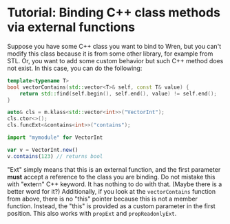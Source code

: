 # Tutorial: Binding C++ class methods via external functions

Suppose you have some C++ class you want to bind to Wren, but you can't modify this class because it is from some other library, for example from STL. Or, you want to add some custom behavior but such C++ method does not exist. In this case, you can do the following:

```cpp
template<typename T>
bool vectorContains(std::vector<T>& self, const T& value) {
    return std::find(self.begin(), self.end(), value) != self.end();
}

auto& cls = m.klass<std::vector<int>>("VectorInt");
cls.ctor<>();
cls.funcExt<&contains<int>>("contains");
```

```js
import "mymodule" for VectorInt

var v = VectorInt.new()
v.contains(123) // returns bool
```

"Ext" simply means that this is an external function, and the first parameter **must** accept a reference to the class you are binding. Do not mistake this with "extern" C++ keyword. It has nothing to do with that. (Maybe there is a better word for it?) Additionally, if you look at the `vectorContains` function from above, there is no "this" pointer because this is not a member function. Instead, the "this" is provided as a custom parameter in the first position. This also works with `propExt` and `propReadonlyExt`.
